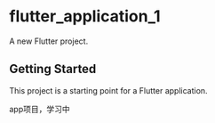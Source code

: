 # flutter_application_1

A new Flutter project.

## Getting Started

This project is a starting point for a Flutter application.

app项目，学习中
